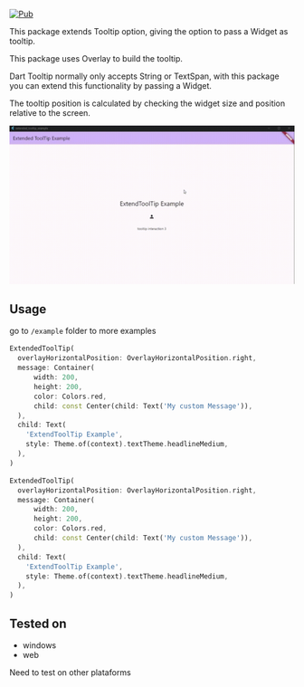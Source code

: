 [![Pub](https://img.shields.io/pub/v/extended_tooltip.svg)](https://pub.dev/packages/extended_tooltip)

This package extends Tooltip option, giving the option to pass a Widget as tooltip.

This package uses Overlay to build the tooltip.

Dart Tooltip normally only accepts String or TextSpan, with this package you can extend this functionality by passing a Widget.

The tooltip position is calculated by checking the widget size and position relative to the screen.

![Example](../assets/extended_tooltip_example.gif)

## Usage

go to `/example` folder to more examples

```dart
ExtendedToolTip(
  overlayHorizontalPosition: OverlayHorizontalPosition.right,
  message: Container(
      width: 200,
      height: 200,
      color: Colors.red,
      child: const Center(child: Text('My custom Message')),  
  ),
  child: Text(
    'ExtendToolTip Example',
    style: Theme.of(context).textTheme.headlineMedium,
  ),
)
```

```dart
ExtendedToolTip(
  overlayHorizontalPosition: OverlayHorizontalPosition.right,
  message: Container(
      width: 200,
      height: 200,
      color: Colors.red,
      child: const Center(child: Text('My custom Message')),  
  ),
  child: Text(
    'ExtendToolTip Example',
    style: Theme.of(context).textTheme.headlineMedium,
  ),
)
```
## Tested on
 * windows
 * web

Need to test on other plataforms
